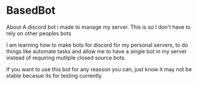 # BasedBot
About
A discord bot i made to manage my server. This is so I don't have to rely on other peoples bots

I am learning how to make bots for discord for my personal servers, to do things like automate tasks and allow me to have a single bot in my server instead of requiring mutliple closed source bots. 

If you want to use this bot for any reasson you can, just know it may not be stable becasue its for testing currently. 
